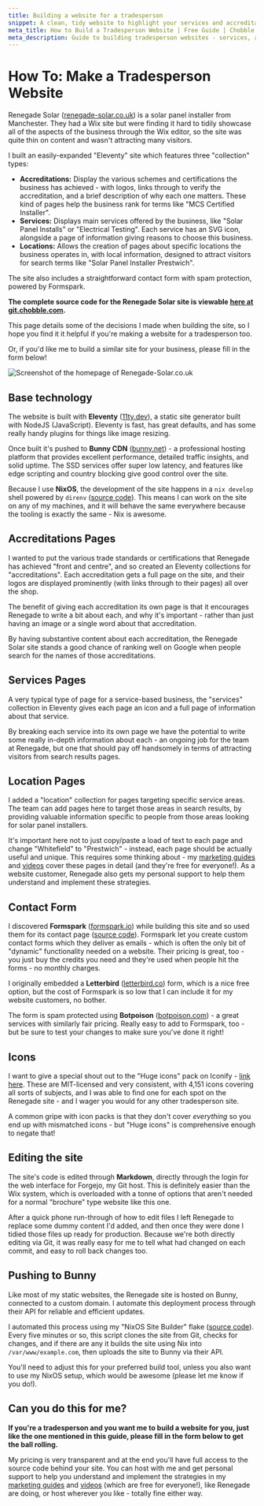 ```yaml
---
title: Building a website for a tradesperson
snippet: A clean, tidy website to highlight your services and accreditations, and to collect enquiries.
meta_title: How to Build a Tradesperson Website | Free Guide | Chobble
meta_description: Guide to building tradesperson websites - services, accreditations, location pages - Eleventy static site - source code included - Manchester web developer
---
```


# How To: Make a Tradesperson Website

Renegade Solar ([renegade-solar.co.uk](https://www.renegade-solar.co.uk)) is a solar panel installer from Manchester. They had a Wix site but were finding it hard to tidily showcase all of the aspects of the business through the Wix editor, so the site was quite thin on content and wasn't attracting many visitors.

I built an easily-expanded "Eleventy" site which features three "collection" types:

- **Accreditations:** Display the various schemes and certifications the business has achieved - with logos, links through to verify the accreditation, and a brief description of why each one matters. These kind of pages help the business rank for terms like "MCS Certified Installer".
- **Services:** Displays main services offered by the business, like "Solar Panel Installs" or "Electrical Testing". Each service has an SVG icon, alongside a page of information giving reasons to choose this business.
- **Locations:** Allows the creation of pages about specific locations the business operates in, with local information, designed to attract visitors for search terms like "Solar Panel Installer Prestwich".

The site also includes a straightforward contact form with spam protection, powered by Formspark.

**The complete source code for the Renegade Solar site is viewable [here at git.chobble.com](https://git.chobble.com/hosted-by-chobble/renegade-solar).**

This page details some of the decisions I made when building the site, so I hope you find it it helpful if you're making a website for a tradesperson too.

Or, if you'd like me to build a similar site for your business, please fill in the form below!

![Screenshot of the homepage of Renegade-Solar.co.uk](/assets/guides-renegade-screenshot.webp)

## Base technology

The website is built with **Eleventy** ([11ty.dev](https://www.11ty.dev/)), a static site generator built with NodeJS (JavaScript). Eleventy is fast, has great defaults, and has some really handy plugins for things like image resizing.

Once built it's pushed to **Bunny CDN** ([bunny.net](https://bunny.net/)) - a professional hosting platform that provides excellent performance, detailed traffic insights, and solid uptime. The SSD services offer super low latency, and features like edge scripting and country blocking give good control over the site.

Because I use **NixOS**, the development of the site happens in a `nix develop` shell powered by `direnv` ([source code](https://git.chobble.com/hosted-by-chobble/renegade-solar/src/branch/main/flake.nix)). This means I can work on the site on any of my machines, and it will behave the same everywhere because the tooling is exactly the same - Nix is awesome.

## Accreditations Pages

I wanted to put the various trade standards or certifications that Renegade has achieved "front and centre", and so created an Eleventy collections for "accreditations". Each accreditation gets a full page on the site, and their logos are displayed prominently (with links through to their pages) all over the shop.

The benefit of giving each accreditation its own page is that it encourages Renegade to write a bit about each, and why it's important - rather than just having an image or a single word about that accreditation.

By having substantive content about each accreditation, the Renegade Solar site stands a good chance of ranking well on Google when people search for the names of those accreditations.

## Services Pages

A very typical type of page for a service-based business, the "services" collection in Eleventy gives each page an icon and a full page of information about that service.

By breaking each service into its own page we have the potential to write some really in-depth information about each - an ongoing job for the team at Renegade, but one that should pay off handsomely in terms of attracting visitors from search results pages.

## Location Pages

I added a "location" collection for pages targeting specific service areas. The team can add pages here to target those areas in search results, by providing valuable information specific to people from those areas looking for solar panel installers.

It's important here not to just copy/paste a load of text to each page and change "Whitefield" to "Prestwich" - instead, each page should be actually useful and unique. This requires some thinking about - my [marketing guides](/guides/) and [videos](/videos/) cover these pages in detail (and they're free for everyone!). As a website customer, Renegade also gets my personal support to help them understand and implement these strategies.

## Contact Form

I discovered **Formspark** ([formspark.io](https://formspark.io)) while building this site and so used them for its contact page ([source code](https://git.chobble.com/hosted-by-chobble/renegade-solar/src/branch/main/src/_includes/contact-form-form.html)). Formspark let you create custom contact forms which they deliver as emails - which is often the only bit of "dynamic" functionality needed on a website. Their pricing is great, too - you just buy the credits you need and they're used when people hit the forms - no monthly charges.

I originally embedded a **Letterbird** ([letterbird.co](https://letterbird.co)) form, which is a nice free option, but the cost of Formspark is so low that I can include it for my website customers, no bother.

The form is spam protected using **Botpoison** ([botpoison.com](https://botpoison.com/)) - a great services with similarly fair pricing. Really easy to add to Formspark, too - but be sure to test your changes to make sure you've done it right!

## Icons

I want to give a special shout out to the "Huge icons" pack on Iconify - [link here](https://icon-sets.iconify.design/hugeicons/). These are MIT-licensed and very consistent, with 4,151 icons covering all sorts of subjects, and I was able to find one for each spot on the Renegade site - and I wager you would for any other tradesperson site.

A common gripe with icon packs is that they don't cover _everything_ so you end up with mismatched icons - but "Huge icons" is comprehensive enough to negate that!

## Editing the site

The site's code is edited through **Markdown**, directly through the login for the web interface for Forgejo, my Git host. This is definitely easier than the Wix system, which is overloaded with a tonne of options that aren't needed for a normal "brochure" type website like this one.

After a quick phone run-through of how to edit files I left Renegade to replace some dummy content I'd added, and then once they were done I tidied those files up ready for production. Because we're both directly editing via Git, it was really easy for me to tell what had changed on each commit, and easy to roll back changes too.

## Pushing to Bunny

Like most of my static websites, the Renegade site is hosted on Bunny, connected to a custom domain. I automate this deployment process through their API for reliable and efficient updates.

I automated this process using my "NixOS Site Builder" flake ([source code](https://git.chobble.com/chobble/nixos-site-builder)). Every five minutes or so, this script clones the site from Git, checks for changes, and if there are any it builds the site using Nix into `/var/www/example.com`, then uploads the site to Bunny via their API.

You'll need to adjust this for your preferred build tool, unless you also want to use my NixOS setup, which would be awesome (please let me know if you do!).

## Can you do this for me?

**If you're a tradesperson and you want me to build a website for you, just like the one mentioned in this guide, please fill in the form below to get the ball rolling.**

My pricing is very transparent and at the end you'll have full access to the source code behind your site. You can host with me and get personal support to help you understand and implement the strategies in my [marketing guides](/guides/) and [videos](/videos/) (which are free for everyone!), like Renegade are doing, or host wherever you like - totally fine either way.
